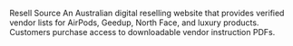 Resell Source
An Australian digital reselling website that provides verified vendor lists for AirPods, Geedup, North Face, and luxury products.  
Customers purchase access to downloadable vendor instruction PDFs.
